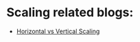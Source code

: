 
# Scaling related blogs:
* [Horizontal vs Vertical Scaling](https://medium.com/@sill/system-design-horizontal-vs-vertical-scaling-8e0f24a2e46f)